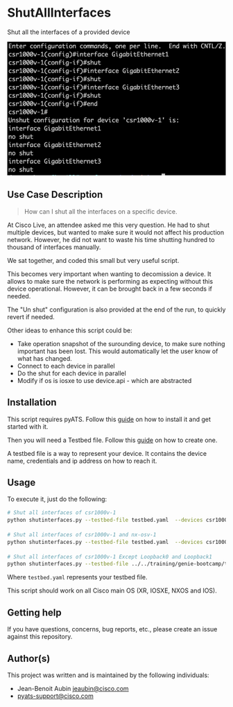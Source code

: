 # ShutAllInterfaces

Shut all the interfaces of a provided device

![Theme](Theme.png)
 
## Use Case Description

> How can I shut all the interfaces on a specific device.

At Cisco Live, an attendee asked me this very question. He had to shut multiple devices, but wanted to make sure it would not affect his production network. However, he did not want to waste his time shutting hundred to thousand of interfaces manually.

We sat together, and coded this small but very useful script.

This becomes very important when wanting to decomission a device. It allows to make sure the network is performing as expecting without this device operational. However, it can be brought back in a few seconds if needed.

The "Un shut" configuration is also provided at the end of the run, to quickly revert if needed.


Other ideas to enhance this script could be:

* Take operation snapshot of the surounding device, to make sure nothing important has been lost. This would automatically let the user know of what has changed.
* Connect to each device in parallel
* Do the shut for each device in parallel
* Modify if os is iosxe to use device.api - which are abstracted

## Installation

This script requires pyATS. Follow this [guide](https://developer.cisco.com/docs/pyats-getting-started/) on how to install it and get started with it.

Then you will need a Testbed file. Follow this [guide](https://pubhub.devnetcloud.com/media/pyats-getting-started/docs/quickstart/manageconnections.html#) on how to create one.

A testbed file is a way to represent your device. It contains the device name, credentials and ip address on how to reach it.

## Usage

To execute it, just do the following:

```bash
# Shut all interfaces of csr1000v-1
python shutinterfaces.py --testbed-file testbed.yaml  --devices csr1000v-1

# Shut all interfaces of csr1000v-1 and nx-osv-1
python shutinterfaces.py --testbed-file testbed.yaml  --devices csr1000v-1 nx-osv-1

# Shut all interfaces of csr1000v-1 Except Loopback0 and Loopback1
python shutinterfaces.py --testbed-file ../../training/genie-bootcamp/tb.yaml  --devices csr1000v-1 --exclude csr1000v-1:Loopback0,Loopback1
```

Where `testbed.yaml` represents your testbed file.

This script should work on all Cisco main OS (XR, IOSXE, NXOS and IOS).

## Getting help

If you have questions, concerns, bug reports, etc., please create an issue against this repository.

## Author(s)

This project was written and is maintained by the following individuals:

* Jean-Benoit Aubin <jeaubin@cisco.com>
* pyats-support@cisco.com
